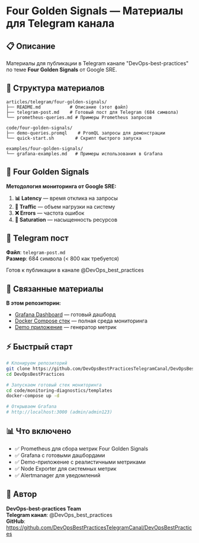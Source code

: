 # Four Golden Signals — Материалы для Telegram канала

## 📋 Описание

Материалы для публикации в Telegram канале "DevOps-best-practices" по теме **Four Golden Signals** от Google SRE.

## 📁 Структура материалов

```
articles/telegram/four-golden-signals/
├── README.md           # Описание (этот файл)
├── telegram-post.md    # Готовый пост для Telegram (684 символа)
└── prometheus-queries.md # Примеры Prometheus запросов

code/four-golden-signals/
├── demo-queries.promql    # PromQL запросы для демонстрации
└── quick-start.sh        # Скрипт быстрого запуска

examples/four-golden-signals/
└── grafana-examples.md   # Примеры использования в Grafana
```

## 🎯 Four Golden Signals

**Методология мониторинга от Google SRE:**

1. **📊 Latency** — время отклика на запросы
2. **🚀 Traffic** — объем нагрузки на систему  
3. **❌ Errors** — частота ошибок
4. **🔄 Saturation** — насыщенность ресурсов

## 📱 Telegram пост

**Файл**: `telegram-post.md`  
**Размер**: 684 символа (< 800 как требуется)

Готов к публикации в канале @DevOps_best_practices

## 🔗 Связанные материалы

**В этом репозитории:**
- [Grafana Dashboard](../../../dashboards/grafana-12/four-golden-signals/) — готовый дашборд
- [Docker Compose стек](../../../code/monitoring-diagnostics/templates/) — полная среда мониторинга
- [Demo приложение](../../../code/monitoring-diagnostics/templates/app-simulator/) — генератор метрик

## ⚡ Быстрый старт

```bash
# Клонируем репозиторий
git clone https://github.com/DevOpsBestPracticesTelegramCanal/DevOpsBestPractices
cd DevOpsBestPractices

# Запускаем готовый стек мониторинга
cd code/monitoring-diagnostics/templates
docker-compose up -d

# Открываем Grafana
# http://localhost:3000 (admin/admin123)
```

## 📊 Что включено

- ✅ Prometheus для сбора метрик Four Golden Signals
- ✅ Grafana с готовыми дашбордами
- ✅ Demo-приложение с реалистичными метриками
- ✅ Node Exporter для системных метрик
- ✅ Alertmanager для уведомлений

## 📝 Автор

**DevOps-best-practices Team**  
**Telegram канал**: @DevOps_best_practices  
**GitHub**: https://github.com/DevOpsBestPracticesTelegramCanal/DevOpsBestPractices